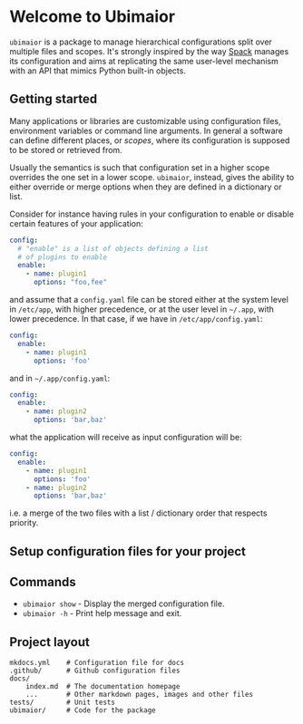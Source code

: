 # Welcome to Ubimaior

``ubimaior`` is a package to manage hierarchical configurations
split over multiple files and scopes. It's strongly inspired by
the way [Spack](https://spack.io) manages its configuration and
aims at replicating the same user-level mechanism with an API 
that mimics Python built-in objects.

## Getting started

Many applications or libraries are customizable using configuration
files, environment variables or command line arguments. In general
a software can define different places, or _scopes_, where its configuration is 
supposed to be stored or retrieved from. 

Usually the semantics is such that configuration set in a higher
scope overrides the one set in a lower scope. ``ubimaior``, instead,
gives the ability to either override or merge options when they are
defined in a dictionary or list.

Consider for instance having rules in your configuration to enable
or disable certain features of your application:
```yaml
config:
  # "enable" is a list of objects defining a list
  # of plugins to enable
  enable:
    - name: plugin1
      options: "foo,fee"
```
and assume that a `config.yaml` file can be stored either at the system
level in `/etc/app`, with higher precedence, or at the user level in 
`~/.app`, with lower precedence. In that case, if we have in `/etc/app/config.yaml`:
```yaml
config:
  enable:
    - name: plugin1
      options: 'foo'
```
and in `~/.app/config.yaml`:
```yaml
config:
  enable:
    - name: plugin2
      options: 'bar,baz'
```
what the application will receive as input configuration will be:
```yaml
config:
  enable:
    - name: plugin1
      options: 'foo'
    - name: plugin2
      options: 'bar,baz'
```
i.e. a merge of the two files with a list / dictionary order that respects priority.

## Setup configuration files for your project



## Commands

* `ubimaior show` - Display the merged configuration file.
* `ubimaior -h` - Print help message and exit.

## Project layout

    mkdocs.yml    # Configuration file for docs
    .github/      # Github configuration files
    docs/
        index.md  # The documentation homepage
        ...       # Other markdown pages, images and other files
    tests/        # Unit tests
    ubimaior/     # Code for the package